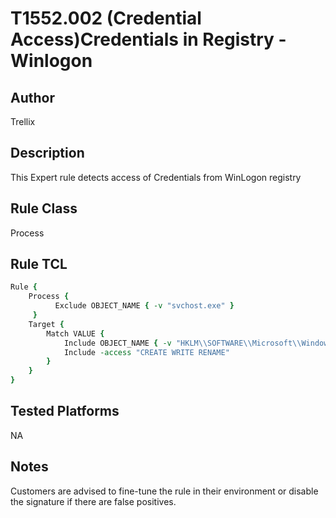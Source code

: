 # T1552.002 (Credential Access)Credentials in Registry - Winlogon

## Author
Trellix

## Description
This Expert rule detects access of Credentials from WinLogon registry

## Rule Class 
Process

## Rule TCL
```tcl
Rule {
    Process {
          Exclude OBJECT_NAME { -v "svchost.exe" }
     }
    Target {
        Match VALUE {
            Include OBJECT_NAME { -v "HKLM\\SOFTWARE\\Microsoft\\Windows NT\\CurrentVersion\\Winlogon\\*" }
            Include -access "CREATE WRITE RENAME"
        }
    }
}
```

## Tested Platforms
NA

## Notes
Customers are advised to fine-tune the rule in their environment or disable the signature if there are false positives.

